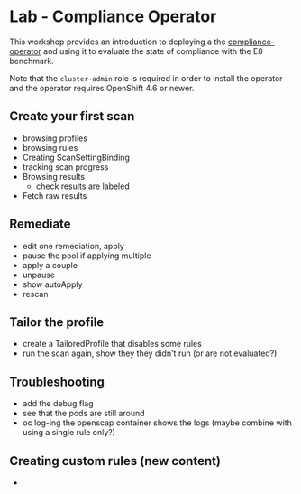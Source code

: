 Lab - Compliance Operator
=========================

This workshop provides an introduction to deploying a the
[compliance-operator](https://github.com/openshift/compliance-operator)
and using it to evaluate the state of compliance with the E8 benchmark.

Note that the `cluster-admin` role is required in order to install the operator
and the operator requires OpenShift 4.6 or newer.


Create your first scan
----------------------

* browsing profiles
* browsing rules
* Creating ScanSettingBinding
* tracking scan progress
* Browsing results
    * check results are labeled
* Fetch raw results

Remediate
---------

 * edit one remediation, apply
 * pause the pool if applying multiple
 * apply a couple
 * unpause
 * show autoApply
 * rescan


Tailor the profile
------------------

 * create a TailoredProfile that disables some rules
 * run the scan again, show they they didn't run (or are not evaluated?)

Troubleshooting
---------------

 * add the debug flag
 * see that the pods are still around
 * oc log-ing the openscap container shows the logs (maybe combine with using a single rule only?)

 Creating custom rules (new content)
 -----------------------------------

* 
